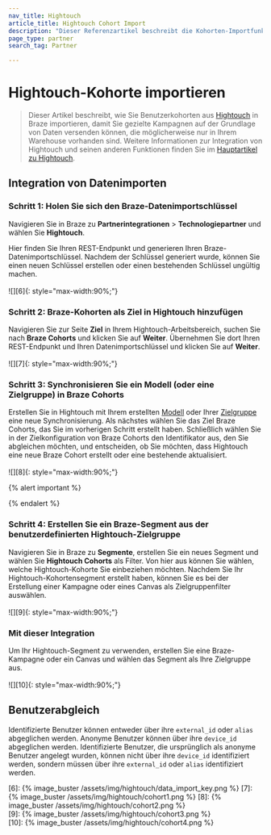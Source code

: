 ```yaml
---
nav_title: Hightouch
article_title: Hightouch Cohort Import
description: "Dieser Referenzartikel beschreibt die Kohorten-Importfunktion von Hightouch, einer Plattform zur Synchronisierung Ihrer Kundendaten aus Ihrem Lager mit Business-Tools."
page_type: partner
search_tag: Partner

---
```

# Hightouch-Kohorte importieren

> Dieser Artikel beschreibt, wie Sie Benutzerkohorten aus [Hightouch][1] in Braze importieren, damit Sie gezielte Kampagnen auf der Grundlage von Daten versenden können, die möglicherweise nur in Ihrem Warehouse vorhanden sind. Weitere Informationen zur Integration von Hightouch und seinen anderen Funktionen finden Sie im [Hauptartikel zu Hightouch]({{site.baseurl}}/partners/data_and_infrastructure_agility/workflow_automation/hightouch/hightouch/).

## Integration von Datenimporten

### Schritt 1: Holen Sie sich den Braze-Datenimportschlüssel
Navigieren Sie in Braze zu **Partnerintegrationen** > **Technologiepartner** und wählen Sie **Hightouch**. 

Hier finden Sie Ihren REST-Endpunkt und generieren Ihren Braze-Datenimportschlüssel. Nachdem der Schlüssel generiert wurde, können Sie einen neuen Schlüssel erstellen oder einen bestehenden Schlüssel ungültig machen.<br><br>![][6]{: style="max-width:90%;"} 

### Schritt 2: Braze-Kohorten als Ziel in Hightouch hinzufügen
Navigieren Sie zur Seite **Ziel** in Ihrem Hightouch-Arbeitsbereich, suchen Sie nach **Braze Cohorts** und klicken Sie auf **Weiter**. Übernehmen Sie dort Ihren REST-Endpunkt und Ihren Datenimportschlüssel und klicken Sie auf **Weiter**.<br><br>![][7]{: style="max-width:90%;"}

### Schritt 3: Synchronisieren Sie ein Modell (oder eine Zielgruppe) in Braze Cohorts
Erstellen Sie in Hightouch mit Ihrem erstellten [Modell](https://hightouch.io/docs/getting-started/create-your-first-sync/#create-a-model) oder Ihrer [Zielgruppe](https://hightouch.io/docs/audiences/usage/) eine neue Synchronisierung. Als nächstes wählen Sie das Ziel Braze Cohorts, das Sie im vorherigen Schritt erstellt haben. Schließlich wählen Sie in der Zielkonfiguration von Braze Cohorts den Identifikator aus, den Sie abgleichen möchten, und entscheiden, ob Sie möchten, dass Hightouch eine neue Braze Cohort erstellt oder eine bestehende aktualisiert.<br><br>![][8]{: style="max-width:90%;"}

{% alert important %}
 
{% endalert %}

### Schritt 4: Erstellen Sie ein Braze-Segment aus der benutzerdefinierten Hightouch-Zielgruppe
Navigieren Sie in Braze zu **Segmente**, erstellen Sie ein neues Segment und wählen Sie **Hightouch Cohorts** als Filter. Von hier aus können Sie wählen, welche Hightouch-Kohorte Sie einbeziehen möchten. Nachdem Sie Ihr Hightouch-Kohortensegment erstellt haben, können Sie es bei der Erstellung einer Kampagne oder eines Canvas als Zielgruppenfilter auswählen.<br><br>![][9]{: style="max-width:90%;"}

### Mit dieser Integration
Um Ihr Hightouch-Segment zu verwenden, erstellen Sie eine Braze-Kampagne oder ein Canvas und wählen das Segment als Ihre Zielgruppe aus.<br><br>![][10]{: style="max-width:90%;"}

## Benutzerabgleich

Identifizierte Benutzer können entweder über ihre `external_id` oder `alias` abgeglichen werden. Anonyme Benutzer können über ihre `device_id` abgeglichen werden. Identifizierte Benutzer, die ursprünglich als anonyme Benutzer angelegt wurden, können nicht über ihre `device_id` identifiziert werden, sondern müssen über ihre `external_id` oder `alias` identifiziert werden.

[1]: https://hightouch.io
[6]: {% image_buster /assets/img/hightouch/data_import_key.png %}
[7]: {% image_buster /assets/img/hightouch/cohort1.png %}
[8]: {% image_buster /assets/img/hightouch/cohort2.png %}  
[9]: {% image_buster /assets/img/hightouch/cohort3.png %}  
[10]: {% image_buster /assets/img/hightouch/cohort4.png %}  